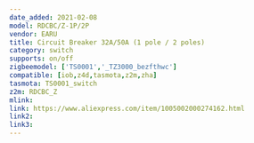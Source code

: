 ```yaml
---
date_added: 2021-02-08
model: RDCBC/Z-1P/2P
vendor: EARU
title: Circuit Breaker 32A/50A (1 pole / 2 poles)
category: switch
supports: on/off
zigbeemodel: ['TS0001','_TZ3000_bezfthwc']
compatible: [iob,z4d,tasmota,z2m,zha]
tasmota: TS0001_switch
z2m: RDCBC_Z
mlink: 
link: https://www.aliexpress.com/item/1005002000274162.html
link2: 
link3: 
---
```



